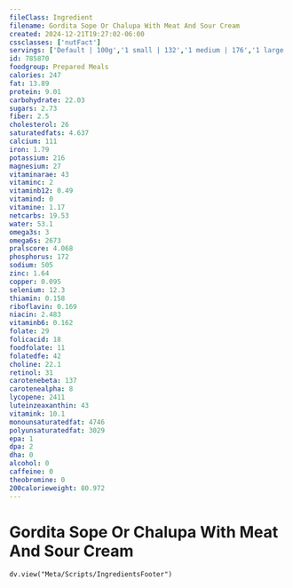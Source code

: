 ```yaml
---
fileClass: Ingredient
filename: Gordita Sope Or Chalupa With Meat And Sour Cream
created: 2024-12-21T19:27:02-06:00
cssclasses: ['nutFact']
servings: ['Default | 100g','1 small | 132','1 medium | 176','1 large | 220','1 taco bell chalupa | 153','1 taco bell gordita | 153','1 cup | 122']
id: 785870
foodgroup: Prepared Meals
calories: 247
fat: 13.89
protein: 9.01
carbohydrate: 22.03
sugars: 2.73
fiber: 2.5
cholesterol: 26
saturatedfats: 4.637
calcium: 111
iron: 1.79
potassium: 216
magnesium: 27
vitaminarae: 43
vitaminc: 2
vitaminb12: 0.49
vitamind: 0
vitamine: 1.17
netcarbs: 19.53
water: 53.1
omega3s: 3
omega6s: 2673
pralscore: 4.068
phosphorus: 172
sodium: 505
zinc: 1.64
copper: 0.095
selenium: 12.3
thiamin: 0.158
riboflavin: 0.169
niacin: 2.483
vitaminb6: 0.162
folate: 29
folicacid: 18
foodfolate: 11
folatedfe: 42
choline: 22.1
retinol: 31
carotenebeta: 137
carotenealpha: 8
lycopene: 2411
luteinzeaxanthin: 43
vitamink: 10.1
monounsaturatedfat: 4746
polyunsaturatedfat: 3029
epa: 1
dpa: 2
dha: 0
alcohol: 0
caffeine: 0
theobromine: 0
200calorieweight: 80.972
---
```


# Gordita Sope Or Chalupa With Meat And Sour Cream

```dataviewjs
dv.view("Meta/Scripts/IngredientsFooter")
```